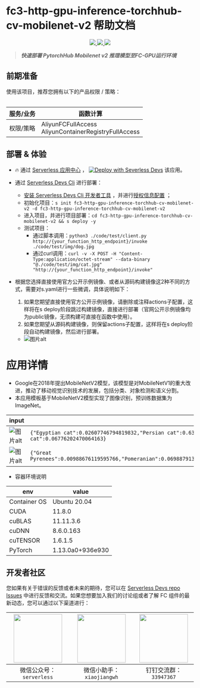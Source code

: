 # fc3-http-gpu-inference-torchhub-cv-mobilenet-v2 帮助文档

<p align="center" class="flex justify-center">
    <a href="https://www.serverless-devs.com" class="ml-1">
    <img src="http://editor.devsapp.cn/icon?package=fc3-http-gpu-inference-torchhub-cv-mobilenet-v2&type=packageType">
  </a>
  <a href="http://www.devsapp.cn/details.html?name=fc3-http-gpu-inference-torchhub-cv-mobilenet-v2" class="ml-1">
    <img src="http://editor.devsapp.cn/icon?package=fc3-http-gpu-inference-torchhub-cv-mobilenet-v2&type=packageVersion">
  </a>
  <a href="http://www.devsapp.cn/details.html?name=fc3-http-gpu-inference-torchhub-cv-mobilenet-v2" class="ml-1">
    <img src="http://editor.devsapp.cn/icon?package=fc3-http-gpu-inference-torchhub-cv-mobilenet-v2&type=packageDownload">
  </a>
</p>

<description>

> ***快速部署 PytorchHub Mobilenet v2 推理模型至FC-GPU运行环境***

</description>

<table>

## 前期准备
使用该项目，推荐您拥有以下的产品权限 / 策略：

| 服务/业务 | 函数计算 |     
| --- |  --- |   
| 权限/策略 | AliyunFCFullAccess</br>AliyunContainerRegistryFullAccess |     


</table>

<codepre id="codepre">



</codepre>

<deploy>

## 部署 & 体验

<appcenter>

- :fire: 通过 [Serverless 应用中心](https://fcnext.console.aliyun.com/applications/create?template=fc3-http-gpu-inference-torchhub-cv-mobilenet-v2) ，
[![Deploy with Severless Devs](https://img.alicdn.com/imgextra/i1/O1CN01w5RFbX1v45s8TIXPz_!!6000000006118-55-tps-95-28.svg)](https://fcnext.console.aliyun.com/applications/create?template=fc3-http-gpu-inference-torchhub-cv-mobilenet-v2)  该应用。 

</appcenter>

- 通过 [Serverless Devs Cli](https://www.serverless-devs.com/serverless-devs/install) 进行部署：
    - [安装 Serverless Devs Cli 开发者工具](https://www.serverless-devs.com/serverless-devs/install) ，并进行[授权信息配置](https://www.serverless-devs.com/fc/config) ；
    - 初始化项目：`s init fc3-http-gpu-inference-torchhub-cv-mobilenet-v2 -d fc3-http-gpu-inference-torchhub-cv-mobilenet-v2`   
    - 进入项目，并进行项目部署：`cd fc3-http-gpu-inference-torchhub-cv-mobilenet-v2 && s deploy -y`
    - 测试项目：
        - 通过脚本调用：`python3 ./code/test/client.py http://{your_function_http_endpoint}/invoke ./code/test/img/dog.jpg`
        - 通过curl调用：`curl -v -X POST -H "Content-Type:application/octet-stream" --data-binary "@./code/test/img/cat.jpg" "http://{your_function_http_endpoint}/invoke"`

- 根据您选择直接使用官方公开示例镜像、或者从源码构建镜像这2种不同的方式，需要对s.yaml进行一些微调，具体说明如下：
    1. 如果您期望直接使用官方公开示例镜像，请删除或注释actions子配置，这样将在s deploy阶段跳过构建镜像，直接进行部署（官网公开示例镜像均为public镜像，无须构建可直接在函数中使用）。
    2. 如果您期望从源码构建镜像，则保留actions子配置，这样将在s deploy阶段自动构建镜像，然后进行部署。
    - ![图片alt](https://github.com/devsapp/start-fc-gpu/blob/main/materials/s_yaml_config.png?raw=true)

</deploy>

<appdetail id="flushContent">

# 应用详情

- Google在2018年提出MobileNetV2模型，该模型是对MobileNetV1的重大改进，推动了移动视觉识别技术的发展，包括分类、对象检测和语义分割。
- 本应用模板基于MobileNetV2模型实现了图像识别，预训练数据集为ImageNet。

| input | output |
|  ----  | ----  |
| ![图片alt](https://github.com/devsapp/start-fc-gpu/blob/main/materials/cat.jpg?raw=true) | ```{"Egyptian cat":0.02607746794819832,"Persian cat":0.6318033933639526,"lynx":0.15323816239833832,"tabby":0.048527609556913376,"tiger cat":0.06776202470064163}``` |
| ![图片alt](https://github.com/devsapp/start-fc-gpu/blob/main/materials/dog.jpg?raw=true) | ```{"Great Pyrenees":0.00988676119595766,"Pomeranian":0.0698879137635231,"Samoyed":0.8303040862083435,"collie":0.01079776231199503,"keeshond":0.012964126653969288}``` |

- 容器环境说明

|  env   |  value  |
|  ----  | ----  |
| Container OS | Ubuntu 20.04 |
| CUDA  | 11.8.0 |
| cuBLAS  | 11.11.3.6 |
| cuDNN	  | 8.6.0.163 |
| cuTENSOR  | 1.6.1.5 |
| PyTorch | 1.13.0a0+936e930 |

</appdetail>

<devgroup>

## 开发者社区

您如果有关于错误的反馈或者未来的期待，您可以在 [Serverless Devs repo Issues](https://github.com/serverless-devs/serverless-devs/issues) 中进行反馈和交流。如果您想要加入我们的讨论组或者了解 FC 组件的最新动态，您可以通过以下渠道进行：

<p align="center">

| <img src="https://serverless-article-picture.oss-cn-hangzhou.aliyuncs.com/1635407298906_20211028074819117230.png" width="130px" > | <img src="https://serverless-article-picture.oss-cn-hangzhou.aliyuncs.com/1635407044136_20211028074404326599.png" width="130px" > | <img src="https://serverless-article-picture.oss-cn-hangzhou.aliyuncs.com/1635407252200_20211028074732517533.png" width="130px" > |
|--- | --- | --- |
| <center>微信公众号：`serverless`</center> | <center>微信小助手：`xiaojiangwh`</center> | <center>钉钉交流群：`33947367`</center> | 

</p>

</devgroup>
